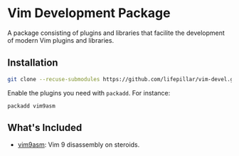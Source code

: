 # Vim Development Package

A package consisting of plugins and libraries that facilite the development of
modern Vim plugins and libraries.

## Installation

```sh
git clone --recuse-submodules https://github.com/lifepillar/vim-devel.git ~/.vim/pack/devel
```

Enable the plugins you need with `packadd`. For instance:

```vim
packadd vim9asm
```


## What's Included

- [vim9asm](https://github.com/lacygoill/vim9asm): Vim 9 disassembly on
  steroids.

